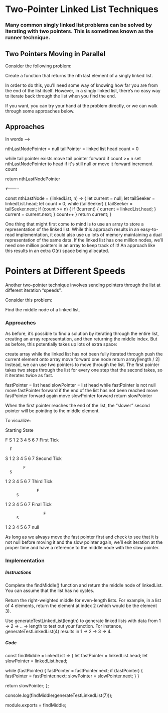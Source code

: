 # Two-Pointer Linked List Techniques

### Many common singly linked list problems can be solved by iterating with two pointers. This is sometimes known as the runner technique.

## Two Pointers Moving in Parallel

Consider the following problem:

Create a function that returns the nth last element of a singly linked list.

In order to do this, you’ll need some way of knowing how far you are from the end of the list itself. However, in a singly linked list, there’s no easy way to iterate back through the list when you find the end.

If you want, you can try your hand at the problem directly, or we can walk through some approaches below.

## Approaches

In words -->

nthLastNodePointer = null
tailPointer = linked list head
count = 0

while tail pointer exists
  move tail pointer forward
  if count >= n
    set nthLastNodePointer to head if it's still null or move it forward
  increment count

return nthLastNodePointer

<----

const nthLastNode = (linkedList, n) => {
  let current = null;
  let tailSeeker = linkedList.head;
  let count = 0;
  while (tailSeeker) {
    tailSeeker = tailSeeker.next;
    if (count >= n) {
      if (!current) {
        current = linkedList.head;
      }
      current = current.next;
    }
    count++
  }
  return current;
}

One thing that might first come to mind is to use an array to store a representation of the linked list. While this approach results in an easy-to-read implementation, it could also use up lots of memory maintaining a dual representation of the same data. If the linked list has one million nodes, we’ll need one million pointers in an array to keep track of it! An approach like this results in an extra O(n) space being allocated.

# Pointers at Different Speeds

Another two-pointer technique involves sending pointers through the list at different iteration “speeds”.

Consider this problem:

Find the middle node of a linked list.

### Approaches
As before, it’s possible to find a solution by iterating through the entire list, creating an array representation, and then returning the middle index. But as before, this potentially takes up lots of extra space:

create array
while the linked list has not been fully iterated through
  push the current element onto array
  move forward one node
return array[length / 2]
Instead, we can use two pointers to move through the list. The first pointer takes two steps through the list for every one step that the second takes, so it iterates twice as fast.

fastPointer = list head
slowPointer = list head
while fastPointer is not null
  move fastPointer forward
  if the end of the list has not been reached
    move fastPointer forward again
    move slowPointer forward
return slowPointer

When the first pointer reaches the end of the list, the “slower” second pointer will be pointing to the middle element.

To visualize:

Starting State

F
S
1  2  3  4  5  6  7
First Tick

      F
   S
1  2  3  4  5  6  7
Second Tick

            F
      S
1  2  3  4  5  6  7
Third Tick

                  F
         S
1  2  3  4  5  6  7
Final Tick

                     F
         S
1  2  3  4  5  6  7  null

As long as we always move the fast pointer first and check to see that it is not null before moving it and the slow pointer again, we’ll exit iteration at the proper time and have a reference to the middle node with the slow pointer.

### Implementation

##### Instructions
Complete the findMiddle() function and return the middle node of linkedList. You can assume that the list has no cycles.

Return the right-weighted middle for even-length lists. For example, in a list of 4 elements, return the element at index 2 (which would be the element 3).

Use generateTestLinkedList(length) to generate linked lists with data from 1 -> 2 -> .. -> length to test out your function. For instance, generateTestLinkedList(4) results in 1 -> 2 -> 3 -> 4.

##### Code

const findMiddle = linkedList => {
  let fastPointer = linkedList.head;
  let slowPointer = linkedList.head;

  while (fastPointer) {
    fastPointer = fastPointer.next;
    if (fastPointer) {
      fastPointer = fastPointer.next;
      slowPointer = slowPointer.next;
    }
  }

  return slowPointer;
};

console.log(findMiddle(generateTestLinkedList(7)));

module.exports = findMiddle;